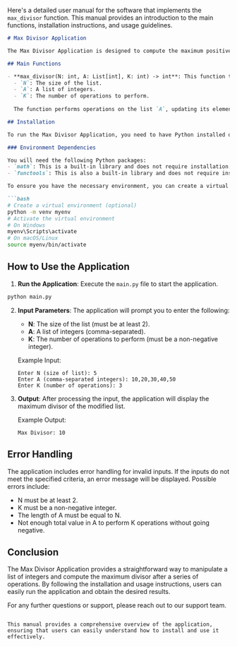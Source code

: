 Here's a detailed user manual for the software that implements the `max_divisor` function. This manual provides an introduction to the main functions, installation instructions, and usage guidelines.

```markdown
# Max Divisor Application

The Max Divisor Application is designed to compute the maximum positive integer that divides every element of a list after performing a series of specified operations. This application allows users to manipulate a list of integers and find the greatest common divisor (GCD) of the modified list.

## Main Functions

- **max_divisor(N: int, A: List[int], K: int) -> int**: This function takes three parameters:
  - `N`: The size of the list.
  - `A`: A list of integers.
  - `K`: The number of operations to perform.
  
  The function performs operations on the list `A`, updating its elements based on the specified rules, and returns the maximum divisor of the modified list.

## Installation

To run the Max Divisor Application, you need to have Python installed on your machine. You can download Python from [python.org](https://www.python.org/downloads/).

### Environment Dependencies

You will need the following Python packages:
- `math`: This is a built-in library and does not require installation.
- `functools`: This is also a built-in library and does not require installation.

To ensure you have the necessary environment, you can create a virtual environment and install any additional dependencies if needed.

```bash
# Create a virtual environment (optional)
python -m venv myenv
# Activate the virtual environment
# On Windows
myenv\Scripts\activate
# On macOS/Linux
source myenv/bin/activate
```

## How to Use the Application

1. **Run the Application**: Execute the `main.py` file to start the application.

```bash
python main.py
```

2. **Input Parameters**: The application will prompt you to enter the following:
   - **N**: The size of the list (must be at least 2).
   - **A**: A list of integers (comma-separated).
   - **K**: The number of operations to perform (must be a non-negative integer).

   Example Input:
   ```
   Enter N (size of list): 5
   Enter A (comma-separated integers): 10,20,30,40,50
   Enter K (number of operations): 3
   ```

3. **Output**: After processing the input, the application will display the maximum divisor of the modified list.

   Example Output:
   ```
   Max Divisor: 10
   ```

## Error Handling

The application includes error handling for invalid inputs. If the inputs do not meet the specified criteria, an error message will be displayed. Possible errors include:
- N must be at least 2.
- K must be a non-negative integer.
- The length of A must be equal to N.
- Not enough total value in A to perform K operations without going negative.

## Conclusion

The Max Divisor Application provides a straightforward way to manipulate a list of integers and compute the maximum divisor after a series of operations. By following the installation and usage instructions, users can easily run the application and obtain the desired results.

For any further questions or support, please reach out to our support team.
```

This manual provides a comprehensive overview of the application, ensuring that users can easily understand how to install and use it effectively.